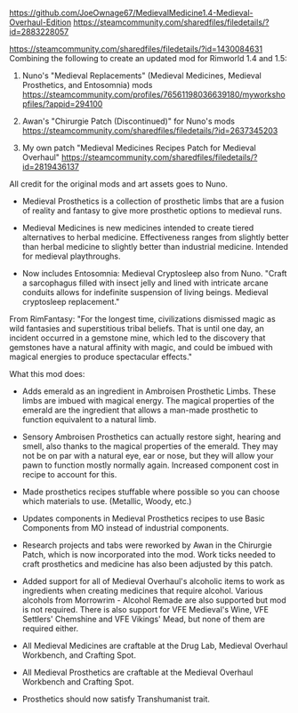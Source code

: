 https://github.com/JoeOwnage67/MedievalMedicine1.4-Medieval-Overhaul-Edition
https://steamcommunity.com/sharedfiles/filedetails/?id=2883228057

https://steamcommunity.com/sharedfiles/filedetails/?id=1430084631
Combining the following to create an updated mod for Rimworld 1.4 and 1.5:

1) Nuno's "Medieval Replacements" (Medieval Medicines, Medieval Prosthetics, and Entosomnia) mods
   https://steamcommunity.com/profiles/76561198036639180/myworkshopfiles/?appid=294100

2) Awan's "Chirurgie Patch (Discontinued)" for Nuno's mods 
   https://steamcommunity.com/sharedfiles/filedetails/?id=2637345203

3) My own patch "Medieval Medicines Recipes Patch for Medieval Overhaul"
   https://steamcommunity.com/sharedfiles/filedetails/?id=2819436137
   
All credit for the original mods and art assets goes to Nuno. 

- Medieval Prosthetics is a collection of prosthetic limbs that are a fusion of reality and fantasy to give more prosthetic options to medieval runs.

- Medieval Medicines is new medicines intended to create tiered alternatives to herbal medicine. Effectiveness ranges from slightly better than herbal medicine to slightly better than industrial medicine. Intended for medieval playthroughs.

- Now includes Entosomnia: Medieval Cryptosleep also from Nuno. "Craft a sarcophagus filled with insect jelly and lined with intricate arcane conduits allows for indefinite suspension of living beings. Medieval cryptosleep replacement."



From RimFantasy: "For the longest time, civilizations dismissed magic as wild fantasies and superstitious tribal beliefs. That is until one day, an incident occurred in a gemstone mine, which led to the discovery that gemstones have a natural affinity with magic, and could be imbued with magical energies to produce spectacular effects."



What this mod does:

- Adds emerald as an ingredient in Ambroisen Prosthetic Limbs. These limbs are imbued with magical energy. The magical properties of the emerald are the ingredient that allows a man-made prosthetic to function equivalent to a natural limb.

- Sensory Ambroisen Prosthetics can actually restore sight, hearing and smell, also thanks to the magical properties of the emerald. They may not be on par with a natural eye, ear or nose, but they will allow your pawn to function mostly normally again. Increased component cost in recipe to account for this.

- Made prosthetics recipes stuffable where possible so you can choose which materials to use. (Metallic, Woody, etc.)

- Updates components in Medieval Prosthetics recipes to use Basic Components from MO instead of industrial components.

- Research projects and tabs were reworked by Awan in the Chirurgie Patch, which is now incorporated into the mod. Work ticks needed to craft prosthetics and medicine has also been adjusted by this patch.

- Added support for all of Medieval Overhaul's alcoholic items to work as ingredients when creating medicines that require alcohol. Various alcohols from Morrowrim - Alcohol Remade are also supported but mod is not required. There is also support for VFE Medieval's Wine, VFE Settlers' Chemshine and VFE Vikings' Mead, but none of them are required either.

- All Medieval Medicines are craftable at the Drug Lab, Medieval Overhaul Workbench, and Crafting Spot.

- All Medieval Prosthetics are craftable at the Medieval Overhaul Workbench and Crafting Spot.

- Prosthetics should now satisfy Transhumanist trait. 

